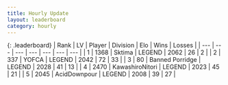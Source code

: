 ```yaml
---
title: Hourly Update
layout: leaderboard
category: hourly
---
```


{: .leaderboard}
| Rank | LV | Player | Division | Elo | Wins | Losses |
| --- | --- | --- | --- | --- | --- | --- |
| <span data-change="0">1</span> | 1368 | <span title="ID: 353063">Sktima</span> | LEGEND | <span data-change="0">2062</span> | <span data-change="0">26</span> | <span data-change="0">2</span> |
| <span data-change="0">2</span> | 337 | <span title="ID: 650820">YOFCA</span> | LEGEND | <span data-change="-12">2042</span> | <span data-change="2">72</span> | <span data-change="2">33</span> |
| <span data-change="0">3</span> | 80 | <span title="ID: 659170">Banned Porridge</span> | LEGEND | <span data-change="0">2028</span> | <span data-change="0">41</span> | <span data-change="0">13</span> |
| <span data-change="0">4</span> | 2470 | <span title="ID: 164871">KawashiroNitori</span> | LEGEND | <span data-change="0">2023</span> | <span data-change="0">45</span> | <span data-change="0">21</span> |
| <span data-change="0">5</span> | 2045 | <span title="ID: 304661">AcidDownpour</span> | LEGEND | <span data-change="0">2008</span> | <span data-change="0">39</span> | <span data-change="0">27</span> |
